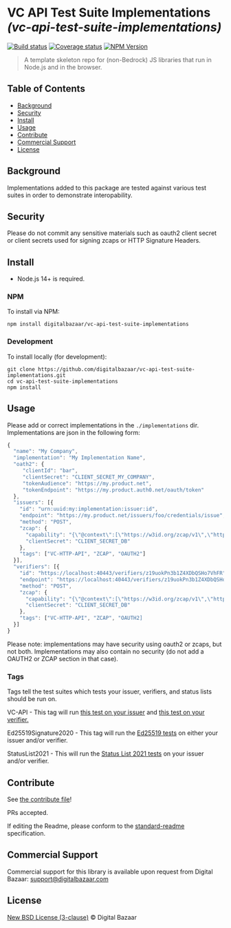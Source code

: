 # VC API Test Suite Implementations _(vc-api-test-suite-implementations)_

[![Build status](https://img.shields.io/github/workflow/status/digitalbazaar/vc-api-test-suite-implementations/Node.js%20CI)](https://github.com/digitalbazaar/vc-api-test-suite-implementations/actions?query=workflow%3A%22Node.js+CI%22)
[![Coverage status](https://img.shields.io/codecov/c/github/digitalbazaar/vc-api-test-suite-implementations)](https://codecov.io/gh/digitalbazaar/vc-api-test-suite-implementations)
[![NPM Version](https://img.shields.io/npm/v/@digitalbazaar/vc-api-test-suite-implementations.svg)](https://npm.im/@digitalbazaar/vc-api-test-suite-implementations)

> A template skeleton repo for (non-Bedrock) JS libraries that run in Node.js and in the browser.

## Table of Contents

- [Background](#background)
- [Security](#security)
- [Install](#install)
- [Usage](#usage)
- [Contribute](#contribute)
- [Commercial Support](#commercial-support)
- [License](#license)

## Background

Implementations added to this package are tested against various test suites in order to demonstrate interopability.

## Security

Please do not commit any sensitive materials such as oauth2 client secret or client secrets used for signing zcaps or HTTP Signature Headers.

## Install

- Node.js 14+ is required.

### NPM

To install via NPM:

```
npm install digitalbazaar/vc-api-test-suite-implementations
```

### Development

To install locally (for development):

```
git clone https://github.com/digitalbazaar/vc-api-test-suite-implementations.git
cd vc-api-test-suite-implementations
npm install
```

## Usage

Please add or correct implementations in the `./implementations` dir.
Implementations are json in the following form:

```js
{
  "name": "My Company",
  "implementation": "My Implementation Name",
  "oath2": {
     "clientId": "bar",
     "clientSecret": "CLIENT_SECRET_MY_COMPANY",
     "tokenAudience": "https://my.product.net",
     "tokenEndpoint": "https://my.product.auth0.net/oauth/token"
  },
  "issuers": [{
    "id": "urn:uuid:my:implementation:issuer:id",
    "endpoint": "https://my.product.net/issuers/foo/credentials/issue",
    "method": "POST",
    "zcap": {
      "capability": "{\"@context\":[\"https://w3id.org/zcap/v1\",\"https://w3id.org/security/suites/ed25519-2020/v1\"],\"id\":\"urn:uuid:4d44084c-334e-46dc-ac23-5e26f75262b6\",\"controller\":\"did:key:zFoo\",\"parentCapability\":\"urn:zcap:root:https%3A%2F%2Fmy.implementation.net%2Fissuers%2Fz19wCeJafpsTzvA6hZksz7TYF\",\"invocationTarget\":\"https://my.implementation.net/issuers/z19wCeJafpsTzvA6hZksz7TYF/credentials/issue\",\"expires\":\"2022-05-29T17:26:30Z\",\"proof\":{\"type\":\"Ed25519Signature2020\",\"created\":\"2022-02-28T17:26:30Z\",\"verificationMethod\":\"did:key:z6Mkk2x1J4jCmaHDyYRRW1NB7CzeKYbjo3boGfRiefPzZjLQ#z6Mkk2x1J4jCmaHDyYRRW1NB7CzeKYbjo3boGfRiefPzZjLQ\",\"proofPurpose\":\"capabilityDelegation\",\"capabilityChain\":[\"urn:zcap:root:https%3A%2F%2Fmy.implementation.net%2Fissuers%2Fz19wCeJafpsTzvA6hZksz7TYF\"],\"proofValue\":\"zBar\"}}",
      "clientSecret": "CLIENT_SECRET_DB"
    },
    "tags": ["VC-HTTP-API", "ZCAP", "OAUTH2"]
  }],
  "verifiers": [{
    "id": "https://localhost:40443/verifiers/z19uokPn3b1Z4XDbQSHo7VhFR",
    "endpoint": "https://localhost:40443/verifiers/z19uokPn3b1Z4XDbQSHo7VhFR/credentials/verify",
    "method": "POST",
    "zcap": {
      "capability": "{\"@context\":[\"https://w3id.org/zcap/v1\",\"https://w3id.org/security/suites/ed25519-2020/v1\"],\"id\":\"urn:uuid:41473f9f-9e44-4ac9-9ac2-c86a6f695703\",\"controller\":\"did:key:zFoo\",\"parentCapability\":\"urn:zcap:root:https%3A%2F%2Fmy.implementation.net%3A40443%2Fverifiers%2Fz19uokPn3b1Z4XDbQSHo7VhFR\",\"invocationTarget\":\"https://my.implementation.net/verifiers/zBar/credentials/verify\",\"expires\":\"2023-03-17T17:39:49Z\",\"proof\":{\"type\":\"Ed25519Signature2020\",\"created\":\"2022-03-17T17:39:49Z\",\"verificationMethod\":\"did:key:zFoo#zBar\",\"proofPurpose\":\"capabilityDelegation\",\"capabilityChain\":[\"urn:zcap:root:https%3A%2F%2Fmy.application.net%2Fverifiers%2FzFoo\"],\"proofValue\":\"zBar\"}}",
      "clientSecret": "CLIENT_SECRET_DB"
    },
    "tags": ["VC-HTTP-API", "ZCAP", "OAUTH2]
  }]
}
```

Please note: implementations may have security using oauth2 or zcaps, but not both.
Implementations may also contain no security (do not add a OAUTH2 or ZCAP section in that case).

### Tags
Tags tell the test suites which tests your issuer, verifiers, and status lists should be run on.

VC-API - This tag will run [this test on your issuer](https://github.com/w3c-ccg/vc-api-issuer-test-suite) and [this test on your verifier.](https://github.com/w3c-ccg/vc-api-verifier-test-suite)

Ed25519Signature2020 - This tag will run the [Ed25519 tests](https://github.com/w3c-ccg/di-ed25519-test-suite) on either your issuer and/or verifier.

StatusList2021 - This will run the [Status List 2021 tests](https://github.com/w3c-ccg/status-list-2021-test-suite) on your issuer and/or verifier.

## Contribute

See [the contribute file](https://github.com/digitalbazaar/bedrock/blob/master/CONTRIBUTING.md)!

PRs accepted.

If editing the Readme, please conform to the
[standard-readme](https://github.com/RichardLitt/standard-readme) specification.

## Commercial Support

Commercial support for this library is available upon request from
Digital Bazaar: support@digitalbazaar.com

## License

[New BSD License (3-clause)](LICENSE) © Digital Bazaar
